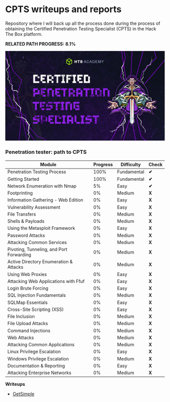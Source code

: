 # **CPTS writeups and reports**

Repository where I will back up all the process done during the process of obtaining the Certified Penetration Testing Specialist (CPTS) in the Hack The Box platform.<br>

**RELATED PATH PROGRESS: 8.1%**

![CPTS-logo](./img/CPTS.jpg)  

### **Penetration tester: path to CPTS**

| **Module**                               | **Progress** | **Difficulty** | **Check** |
|------------------------------------------|--------------|----------------|-----------|
| Penetration Testing Process              | 100%         | Fundamental    | **✔**     |
| Getting Started                          | 100%         | Fundamental    | **✔**     |
| Network Enumeration with Nmap            | 5%           | Easy           | **✔**     |
| Footprinting                             | 0%           | Medium         | **X**     |
| Information Gathering - Web Edition      | 0%           | Easy           | **X**     |
| Vulnerability Assessment                 | 0%           | Easy           | **X**     |
| File Transfers                           | 0%           | Medium         | **X**     |
| Shells & Payloads                        | 0%           | Medium         | **X**     |
| Using the Metasploit Framework           | 0%           | Easy           | **X**     |
| Password Attacks                         | 0%           | Medium         | **X**     |
| Attacking Common Services                | 0%           | Medium         | **X**     |
| Pivoting, Tunneling, and Port Forwarding | 0%           | Medium         | **X**     |
| Active Directory Enumeration & Attacks   | 0%           | Medium         | **X**     |
| Using Web Proxies                        | 0%           | Easy           | **X**     |
| Attacking Web Applications with Ffuf     | 0%           | Easy           | **X**     |
| Login Brute Forcing                      | 0%           | Easy           | **X**     |
| SQL Injection Fundamentals               | 0%           | Medium         | **X**     |
| SQLMap Essentials                        | 0%           | Easy           | **X**     |
| Cross-Site Scripting (XSS)               | 0%           | Easy           | **X**     |
| File Inclusion	                         | 0%           | Medium         | **X**     |
| File Upload Attacks                      | 0%           | Medium         | **X**     |
| Command Injections                       | 0%           | Medium         | **X**     |
| Web Attacks	                             | 0%           | Medium         | **X**     |
| Attacking Common Applications 	         | 0%           | Medium         | **X**     |
| Linux Privilege Escalation	             | 0%           | Easy           | **X**     |
| Windows Privilege Escalation             | 0%           | Medium         | **X**     |
| Documentation & Reporting	               | 0%           | Easy           | **X**     |
| Attacking Enterprise Networks            | 0%           | Medium         | **X**     |

**Writeups**

- [GetSimple](writeups/HTB-CPTS_GetSimple.pdf)
